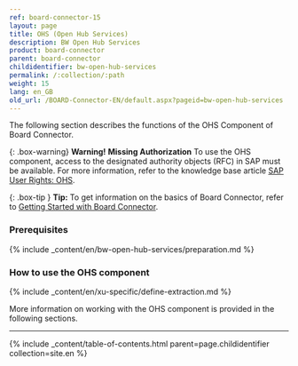 ```yaml
---
ref: board-connector-15
layout: page
title: OHS (Open Hub Services)
description: BW Open Hub Services
product: board-connector
parent: board-connector
childidentifier: bw-open-hub-services
permalink: /:collection/:path
weight: 15
lang: en_GB
old_url: /BOARD-Connector-EN/default.aspx?pageid=bw-open-hub-services
---
```


The following section describes the functions of the OHS Component of Board Connector. <br>

{: .box-warning}
**Warning!** **Missing Authorization**
To use the OHS component, access to the designated authority objects (RFC) in SAP must be available.
For more information, refer to the knowledge base article [SAP User Rights: OHS](https://kb.theobald-software.com/sap/authority-objects-sap-user-rights#ohs).

{: .box-tip }
**Tip:** To get information on the basics of Board Connector, refer to [Getting Started with Board Connector](./getting-started).

### Prerequisites

{% include _content/en/bw-open-hub-services/preparation.md %}

### How to use the OHS component
{% include _content/en/xu-specific/define-extraction.md %}

More information on working with the OHS component is provided in the following sections.

---

{% include _content/table-of-contents.html parent=page.childidentifier collection=site.en %}
